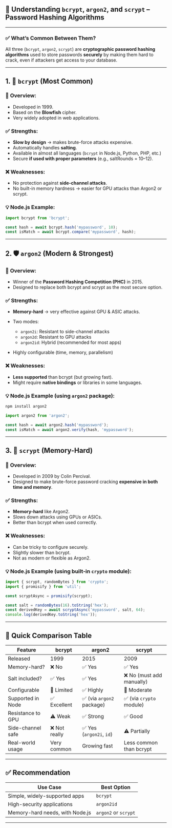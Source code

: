 
## 🔐 Understanding `bcrypt`, `argon2`, and `scrypt` – Password Hashing Algorithms

---

### ✅ **What’s Common Between Them?**

All three (`bcrypt`, `argon2`, `scrypt`) are **cryptographic password hashing algorithms** used to store passwords **securely** by making them hard to crack, even if attackers get access to your database.

---

## 1. 🔐 `bcrypt` (Most Common)

### 📌 **Overview:**

* Developed in 1999.
* Based on the **Blowfish** cipher.
* Very widely adopted in web applications.

### ✅ **Strengths:**

* **Slow by design** → makes brute-force attacks expensive.
* Automatically handles **salting**.
* Available in almost all languages (`bcrypt` in Node.js, Python, PHP, etc.)
* Secure **if used with proper parameters** (e.g., saltRounds = 10–12).

### ❌ **Weaknesses:**

* No protection against **side-channel attacks**.
* No built-in memory hardness → easier for GPU attacks than Argon2 or scrypt.

### 💡 Node.js Example:

```js
import bcrypt from 'bcrypt';

const hash = await bcrypt.hash('mypassword', 10);
const isMatch = await bcrypt.compare('mypassword', hash);
```

---

## 2. 🛡️ `argon2` (Modern & Strongest)

### 📌 **Overview:**

* Winner of the **Password Hashing Competition (PHC)** in 2015.
* Designed to replace both bcrypt and scrypt as the most secure option.

### ✅ **Strengths:**

* **Memory-hard** → very effective against GPU & ASIC attacks.
* Two modes:

  * `argon2i`: Resistant to side-channel attacks
  * `argon2d`: Resistant to GPU attacks
  * `argon2id`: Hybrid (recommended for most apps)
* Highly configurable (time, memory, parallelism)

### ❌ **Weaknesses:**

* **Less supported** than bcrypt (but growing fast).
* Might require **native bindings** or libraries in some languages.

### 💡 Node.js Example (using `argon2` package):

```bash
npm install argon2
```

```js
import argon2 from 'argon2';

const hash = await argon2.hash('mypassword');
const isMatch = await argon2.verify(hash, 'mypassword');
```

---

## 3. 🧠 `scrypt` (Memory-Hard)

### 📌 **Overview:**

* Developed in 2009 by Colin Percival.
* Designed to make brute-force password cracking **expensive in both time and memory**.

### ✅ **Strengths:**

* **Memory-hard** like Argon2.
* Slows down attacks using GPUs or ASICs.
* Better than bcrypt when used correctly.

### ❌ **Weaknesses:**

* Can be tricky to configure securely.
* Slightly slower than bcrypt.
* Not as modern or flexible as Argon2.

### 💡 Node.js Example (using built-in `crypto` module):

```js
import { scrypt, randomBytes } from 'crypto';
import { promisify } from 'util';

const scryptAsync = promisify(scrypt);

const salt = randomBytes(16).toString('hex');
const derivedKey = await scryptAsync('mypassword', salt, 64);
console.log(derivedKey.toString('hex'));
```

---

## 🧾 Quick Comparison Table

| Feature           | **bcrypt**   | **argon2**               | **scrypt**               |
| ----------------- | ------------ | ------------------------ | ------------------------ |
| Released          | 1999         | 2015                     | 2009                     |
| Memory-hard?      | ❌ No         | ✅ Yes                    | ✅ Yes                    |
| Salt included?    | ✅ Yes        | ✅ Yes                    | ❌ No (must add manually) |
| Configurable      | 🔸 Limited   | ✅ Highly                 | 🔸 Moderate              |
| Supported in Node | ✅ Excellent  | ✅ (via `argon2` package) | ✅ (via `crypto` module)  |
| Resistance to GPU | ⚠️ Weak      | ✅ Strong                 | ✅ Good                   |
| Side-channel safe | ❌ Not really | ✅ Yes (`argon2i`, `id`)  | ⚠️ Partially             |
| Real-world usage  | Very common  | Growing fast             | Less common than bcrypt  |

---

## ✅ Recommendation

| Use Case                        | Best Option          |
| ------------------------------- | -------------------- |
| Simple, widely-supported apps   | `bcrypt`             |
| High-security applications      | `argon2id`           |
| Memory-hard needs, with Node.js | `argon2` or `scrypt` |

---